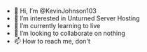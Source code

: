 - 👋 Hi, I’m @KevinJohnson103
- 👀 I’m interested in Unturned Server Hosting
- 🌱 I’m currently learning to live
- 💞️ I’m looking to collaborate on nothing
- 📫 How to reach me, don't

<!---
KevinJohnson103/KevinJohnson103 is a ✨ special ✨ repository because its `README.md` (this file) appears on your GitHub profile.
You can click the Preview link to take a look at your changes.
--->
